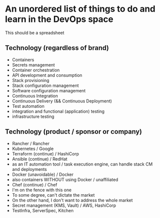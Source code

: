 # An unordered list of things to do and learn in the DevOps space

This should be a spreadsheet

## Technology (regardless of brand)

* Containers
* Secrets management
* Container orchestration
* API development and consumption
* Stack provisioning
* Stack configuration management
* Software configuration management
* Continuous Integration
* Continuous Delivery (&& Continuous Deployment)
* Test automation
 * integration and functional (application) testing
 * infrastructure testing

## Technology (product / sponsor or company)

* Rancher / Rancher
* Kubernetes / Google
* Terraform (continue) / HashiCorp
* Ansible (continue) / RedHat
 * as an IT automation tool / task execution engine, can handle stack CM and deployments
* Docker (unavoidable) / Docker
 * also containers WITHOUT using Docker / unaffiliated
* Chef (continue) / Chef
 * I'm on the fence with this one
 * To some degree, can't dictate the market
 * On the other hand, I don't want to address the whole market
* Secret management (KMS, Vault) / AWS, HashiCorp
* TestInfra, ServerSpec, Kitchen
